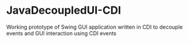 JavaDecoupledUI-CDI
===================

Working prototype of Swing GUI application written in CDI to decouple events and GUI interaction using CDI events

